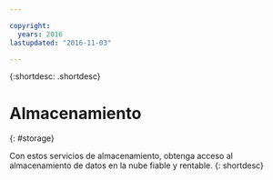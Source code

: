 ```yaml
---

copyright:
  years: 2016
lastupdated: "2016-11-03"

---
```



{:shortdesc: .shortdesc}

# Almacenamiento
{: #storage}

Con estos servicios de almacenamiento, obtenga acceso al almacenamiento de datos en la nube fiable y rentable.
{: shortdesc}
